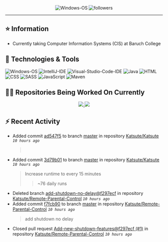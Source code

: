 <div align="center">
    <img 
        src="https://img.shields.io/badge/OS-Windows-informational?style=for-the-badge&color=3278be"
        alt="Windows-OS">
    <img 
        src="https://img.shields.io/github/followers/katsute?color=3278be&style=for-the-badge"
        alt="followers">
</div>

<hr>

## ⭐ Information

 - Currently taking Computer Information Systems (CIS) at Baruch College

## 🔧 Technologies & Tools

<img 
    src="https://img.shields.io/badge/OS-Windows-informational?style=flat-square&color=3278be"
    alt="Windows-OS">
<img 
    src="https://img.shields.io/badge/Editor-IntelliJ_IDEA-informational?style=flat-square&logo=intellij-idea&logoColor=white&color=3278be"
    alt="IntelliJ-IDE">
<img 
    src="https://img.shields.io/badge/Editor-Visual_Studio_Code-informational?style=flat-square&logo=Visual-Studio-Code&logoColor=white&color=3278be"
    alt="Visual-Studio-Code-IDE">
<img 
    src="https://img.shields.io/badge/Code-Java-informational?style=flat-square&logo=java&logoColor=white&color=3278be"
    alt="Java">
<img 
    src="https://img.shields.io/badge/Code-HTML-informational?style=flat-square&logo=html5&logoColor=white&color=3278be"
    alt="HTML">
<img 
    src="https://img.shields.io/badge/Code-CSS-informational?style=flat-square&logo=css-wizardry&logoColor=white&color=3278be"
    alt="CSS">
<img 
    src="https://img.shields.io/badge/Code-SASS-informational?style=flat-square&logo=sass&logoColor=white&color=3278be"
    alt="SASS">
<img 
    src="https://img.shields.io/badge/Code-JavaScript-informational?style=flat-square&logo=javascript&logoColor=white&color=3278be"
    alt="JavaScript">
<img 
    src="https://img.shields.io/badge/Tools-Maven-informational?style=flat-square&logo=apache-maven&logoColor=white&color=3278be"
    alt="Maven">

## 👨‍💻 Repositories Being Worked On Currently
<div align="center">
    <a href="https://github.com/Ktt-Development/ktt-development.github.io">
        <img
            src="https://github-readme-stats.vercel.app/api/pin/?username=ktt-development&repo=ktt-development.github.io&show_owner=true&title_color=3278be&text_color=202020">
    </a>
    <a href="https://github.com/Ktt-Development/rexedia">
        <img
            src="https://github-readme-stats.vercel.app/api/pin/?username=Ktt-Development&repo=rexedia&show_owner=true&title_color=3278be&text_color=202020">
    </a>
</div>

## ⚡ Recent Activity


 - Added commit [ad547f5](https://github.com/Katsute/Katsute/commit/ad547f588cd12765d29dcd077bac215cf5a8391a) to branch [master](https://github.com/Katsute/Katsute/tree/master) in repository [Katsute/Katsute](https://github.com/Katsute/Katsute)  *`10 hours ago`*
   > &nbsp;
 - Added commit [3d79b01](https://github.com/Katsute/Katsute/commit/3d79b015e6761a134793dff175b8ef48a25bc6cc) to branch [master](https://github.com/Katsute/Katsute/tree/master) in repository [Katsute/Katsute](https://github.com/Katsute/Katsute)  *`10 hours ago`*
   > Increase runtime to every 15 minutes
   >  > ~76 daily runs
 - Deleted branch [add-shutdown-no-delay@f297ecf](https://github.com/Katsute/Remote-Parental-Control/tree/add-shutdown-no-delay@f297ecf) in repository [Katsute/Remote-Parental-Control](https://github.com/Katsute/Remote-Parental-Control) *`10 hours ago`*
 - Added commit [f7fcb90](https://github.com/Katsute/Remote-Parental-Control/commit/f7fcb90223f75cb53449380a54fd7729654c79fe) to branch [master](https://github.com/Katsute/Remote-Parental-Control/tree/master) in repository [Katsute/Remote-Parental-Control](https://github.com/Katsute/Remote-Parental-Control)  *`10 hours ago`*
   > add shutdown no delay
 - Closed pull request [Add-new-shutdown-features@f297ecf (#1)](https://github.com/Katsute/Remote-Parental-Control/pull/1) in repository [Katsute/Remote-Parental-Control](https://github.com/Katsute/Remote-Parental-Control)  *`10 hours ago`*
